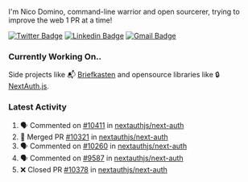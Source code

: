 
I'm Nico Domino, command-line warrior and open sourcerer, trying to improve the web 1 PR at a time!

[![Twitter Badge](https://img.shields.io/badge/-@ndom91-1ca0f1?style=flat-square&labelColor=1ca0f1&logo=twitter&logoColor=white&link=https://twitter.com/ndom91)](https://twitter.com/ndom91) [![Linkedin Badge](https://img.shields.io/badge/-ndom91-blue?style=flat-square&logo=Linkedin&logoColor=white&link=https://www.linkedin.com/in/ndom91/)](https://www.linkedin.com/in/ndom91/) [![Gmail Badge](https://img.shields.io/badge/-yo@ndo.dev-c14438?style=flat-square&logo=mail.ru&logoColor=white&link=mailto:yo@ndo.dev)](mailto:yo@ndo.dev)

### Currently Working On..

Side projects like 📬 [Briefkasten](https://briefkastenhq.com) and opensource libraries like 🔒 [NextAuth.js](https://github.com/nextauthjs/next-auth).

<!--START_SECTION_PROFILE_VIEWS:readme-info-->
<!--END_SECTION_PROFILE_VIEWS:readme-info-->

<!--START_SECTION_DAILY_COMMIT:readme-info-->
<!--END_SECTION_DAILY_COMMIT:readme-info-->

<!--START_SECTION_WEEKLY_COMMIT:readme-info-->
<!--END_SECTION_WEEKLY_COMMIT:readme-info-->

### Latest Activity

<!--START_SECTION:activity-->
1. 🗣 Commented on [#10411](https://github.com/nextauthjs/next-auth/pull/10411#issuecomment-2020181125) in [nextauthjs/next-auth](https://github.com/nextauthjs/next-auth)
2. 🎉 Merged PR [#10321](https://github.com/nextauthjs/next-auth/pull/10321) in [nextauthjs/next-auth](https://github.com/nextauthjs/next-auth)
3. 🗣 Commented on [#10260](https://github.com/nextauthjs/next-auth/pull/10260#issuecomment-2018647107) in [nextauthjs/next-auth](https://github.com/nextauthjs/next-auth)
4. 🗣 Commented on [#9587](https://github.com/nextauthjs/next-auth/pull/9587#issuecomment-2018630814) in [nextauthjs/next-auth](https://github.com/nextauthjs/next-auth)
5. ❌ Closed PR [#10378](https://github.com/nextauthjs/next-auth/pull/10378) in [nextauthjs/next-auth](https://github.com/nextauthjs/next-auth)
<!--END_SECTION:activity-->
